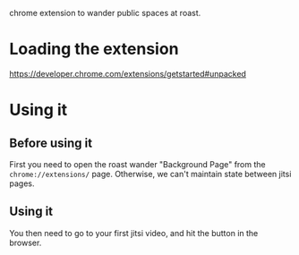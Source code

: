 chrome extension to wander public spaces at roast.

# Loading the extension

https://developer.chrome.com/extensions/getstarted#unpacked

# Using it

## Before using it
First you need to open the roast wander "Background Page" from the `chrome://extensions/` page. Otherwise, we can't maintain state between jitsi pages.

## Using it

You then need to go to your first jitsi video, and hit the button in the browser.
